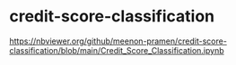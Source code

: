 # credit-score-classification
https://nbviewer.org/github/meenon-pramen/credit-score-classification/blob/main/Credit_Score_Classification.ipynb

